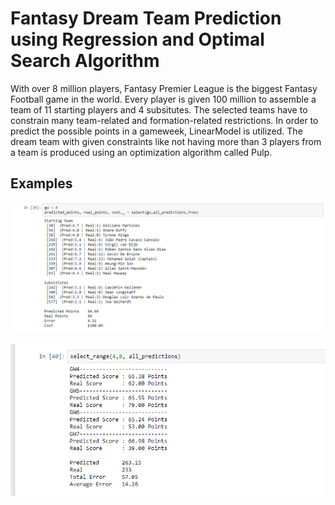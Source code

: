 # Fantasy Dream Team Prediction using Regression and Optimal Search Algorithm
With over 8 million players, Fantasy Premier League is the biggest Fantasy Football game in the world. Every player is given 100 million to assemble a team of 11 starting players and 4 subsitutes. The selected teams have to constrain many team-related and formation-related restrictions.
In order to predict the possible points in a gameweek, LinearModel is utilized. The dream team with given constraints like not having more than 3 players from a team is produced using an optimization algorithm called Pulp. 

## Examples

![](Results/Gameweek_8.png)

![](Results/Gameweek_4_8.png)
